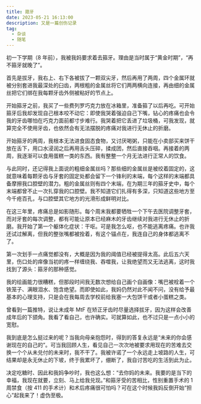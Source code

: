 ```yaml
---
title: 箍牙
date: 2023-05-21 16:13:00
description: 又是一篇创伤记录
tag:
  - 杂谈
  - 随笔
---
```


初一下学期（8 年前），我被我妈要求着去箍牙。理由是当时属于“黄金时期”，“再不箍牙就晚了”。

首先是拔牙，我右上、右下各被拔了一颗双尖牙，然后再用了两周，四个金属环就被分别套进我最深处的臼齿，两根粗的金属丝将它们两两横向连接，再由细的金属丝把它们绑在我每颗牙齿外侧被粘好的节点上。

开始箍牙之前，我买了一些费列罗巧克力放在冰箱里，准备箍了以后再吃。可开始箍牙后我却发现自己根本咬不动它：即使我哭着强迫自己下嘴，钻心的疼痛也会令我的牙齿哪怕在巧克力面前都寸步难行。我哭着把它丢进了垃圾桶，可我发现，就算完全不使用牙齿，也依然会有无法摆脱的疼痛对我进行无休止的折磨。

开始箍牙的两周，我根本无法进食固态食物，又讨厌喝粥，只能在小卖部买来饼干放在舌下，用口水浸润之后再用舌头压碎，揉成团，然后直接吞咽。再接着的两周，我逐渐可以食用蛋糕一类的东西。我有整整一个月无法进行正常人的饮食。

与此同时，还记得我上面说的粗细金属丝吗？那些细的金属丝是被绞着固定的，这就意味着每颗牙齿与牙套的固定处都会留下一个锋利的末端，每个这样的末端都具备摩擦我口腔壁的潜力。粗的金属丝则有四个末端，在为期三年的箍牙史中，每个末端都曾不止一次扎穿我的口腔壁。我不知道它们扎得有多深，只知道这些地方至今千疮百孔，与口腔壁其它地方的光滑形成鲜明对比。

在这三年里，疼痛总是如影随形。每个周末我都要牺牲一个下午去医院调整牙套，而对牙套的每次调整，都有可能让原本已经麻木的牙齿继续对我进行无休止的折磨。我开始了第一个躯体化症状：干呕。可是我怎么呕，也不能逃离疼痛。也许我还试过解离，但我的整张嘴都被拴着，有这个锚点在，我连自己的身体都逃离不了。

第一次划手一点痛觉都没有，大概是因为我的阈值已经被提得太高。此后五六天里，伤口处的痒像当初的疼一样缠绕我、吞噬我，让我绝望而又无法逃离，这时我找到了源头：箍牙的那种感觉。

我的绘画能力很糟糕，但那段时间我无数次想给自己画个自画像：嘴巴被栓着一个铁笼子、满眼泪水、饱含绝望。而即使如此，我妈仍然对此不闻不问，没有给予最基本的心理支持，只是会在我每周去学校前给我塞一大包饼干或者小蛋糕之类。

曾看到一篇推特，说让未成年 MtF 在矫正牙齿时尽量选择拔牙，因为这样会改善成年后的下颌角。我看了看自己，也许确实。可就算如此，也不过只是一点小小的宽慰。

我到底是怎么挺过来的呢？当我向母亲抱怨时，得到的答复永远是“未来的你会感谢现在的自己的”。可当我回顾人生，看见自己一次次地被要求用现在的苦难去交换一个个从未兑付的未来时，我不干了。我被许诺了一个永远走上坡路的人生，可结果却是永无休止的下坡，终于我累坏了，绷断了，我自讨苦吃的生活到此为止。

决定吃糖时、因此和我妈争吵时，我也这么想：“去你妈的未来。我要的是当下的幸福，我现在就要，立刻、马上给我兑现。”和箍牙受的苦相比，性别重置手术的 1 周禁食（按 411 的手术计）和术后疼痛很可怕吗？可在这个时候我妈反倒开始“担心”起我来了！虚伪至极。
